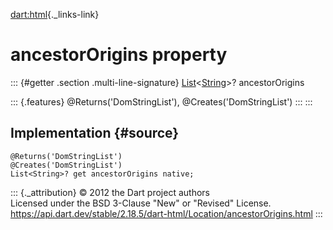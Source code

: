 [dart:html](../../dart-html/dart-html-library){._links-link}

ancestorOrigins property
========================

::: {#getter .section .multi-line-signature}
[List](../../dart-core/list-class)\<[String](../../dart-core/string-class)\>?
ancestorOrigins

::: {.features}
\@Returns(\'DomStringList\'), \@Creates(\'DomStringList\')
:::
:::

Implementation {#source}
--------------

``` {.language-dart data-language="dart"}
@Returns('DomStringList')
@Creates('DomStringList')
List<String>? get ancestorOrigins native;
```

::: {._attribution}
© 2012 the Dart project authors\
Licensed under the BSD 3-Clause \"New\" or \"Revised\" License.\
<https://api.dart.dev/stable/2.18.5/dart-html/Location/ancestorOrigins.html>
:::
